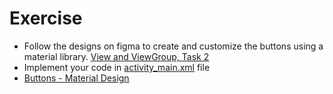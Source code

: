 # Exercise

- Follow the designs on figma to create and customize the buttons using a material
  library. [View and ViewGroup, Task 2](https://www.figma.com/file/yoK55huhMrsyC21CwaJrwF/Ui%2FUx-On-Mobile?node-id=11%3A2585&t=2UX0xtAnW5EUbzMy-4)
- Implement your code
  in [activity_main.xml](course://module1/exercise2/library/src/main/res/layout/activity_main.xml)
  file
- [Buttons - Material Design](https://m2.material.io/components/buttons/android)
